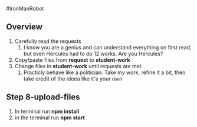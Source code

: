 #IronManRobot

## Overview
1. Carefully read the requests 
    1. I know you are a genius and can understand everything on first read, but even Hercules had to do 12 works. Are you Hercules?
1. Copy/paste files from **request** to **student-work**
1. Change files in **student-work** until requests are met
    1. Practicly behave like a politician. Take my work, refine it a bit, then take credit of the ideea like it's your own

## Step 8-upload-files
1. In terminal run **npm install**
1. in the terminal run **npm start**